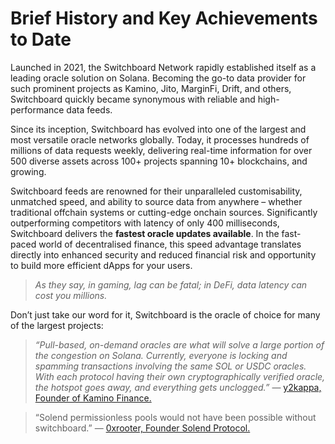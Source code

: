 # Brief History and Key Achievements to Date

Launched in 2021, the Switchboard Network rapidly established itself as a leading oracle solution on Solana. Becoming the go-to data provider for such prominent projects as Kamino, Jito, MarginFi, Drift, and others, Switchboard quickly became synonymous with reliable and high-performance data feeds.

Since its inception, Switchboard has evolved into one of the largest and most versatile oracle networks globally. Today, it processes hundreds of millions of data requests weekly, delivering real-time information for over 500 diverse assets across 100+ projects spanning 10+ blockchains, and growing.

Switchboard feeds are renowned for their unparalleled customisability, unmatched speed, and ability to source data from anywhere – whether traditional offchain systems or cutting-edge onchain sources. Significantly outperforming competitors with latency of only 400 milliseconds, Switchboard delivers the **fastest oracle updates available**. In the fast-paced world of decentralised finance, this speed advantage translates directly into enhanced security and reduced financial risk and opportunity to build more efficient dApps for your users.

> _As they say, in gaming, lag can be fatal; in DeFi, data latency can cost you millions._

Don’t just take our word for it, Switchboard is the oracle of choice for many of the largest projects:

> _“Pull-based, on-demand oracles are what will solve a large portion of the congestion on Solana. Currently, everyone is locking and spamming transactions involving the same SOL or USDC oracles. With each protocol having their own cryptographically verified oracle, the hotspot goes away, and everything gets unclogged.”_ — [y2kappa, Founder of Kamino Finance.](https://solanafloor.com/news/switchboard-on-demand-a-potential-game-changer-solution-for-solana-networks-congestion)

> “Solend permissionless pools would not have been possible without switchboard.” — [0xrooter, Founder Solend Protocol.](https://x.com/0xrooter/status/1772342486725484628)
